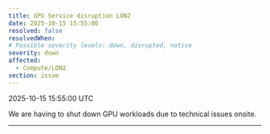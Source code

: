 ```yaml
---
title: GPU Service disruption LON2
date: 2025-10-15 15:55:00
resolved: false
resolvedWhen: 
# Possible severity levels: down, disrupted, notice
severity: down
affected:
  - Compute/LON2
section: issue
---
```


2025-10-15 15:55:00 UTC

We are having to shut down GPU workloads due to technical issues onsite.

---
